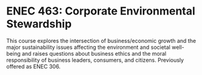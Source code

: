# ENEC 463: Corporate Environmental Stewardship

This course explores the intersection of business/economic growth and the major sustainability issues affecting the environment and societal well-being and raises questions about business ethics and the moral responsibility of business leaders, consumers, and citizens. Previously offered as ENEC 306.